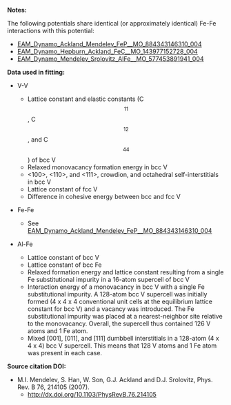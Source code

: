 **Notes:**

The following potentials share identical (or approximately identical) Fe-Fe interactions with this potential:

* [EAM_Dynamo_Ackland_Mendelev_FeP__MO_884343146310_004](https://openkim.org/cite/MO_884343146310_004)
* [EAM_Dynamo_Hepburn_Ackland_FeC__MO_143977152728_004](https://openkim.org/cite/MO_143977152728_004)
* [EAM_Dynamo_Mendelev_Srolovitz_AlFe__MO_577453891941_004](https://openkim.org/cite/MO_577453891941_004)

**Data used in fitting:**

* V-V
    * Lattice constant and elastic constants (C$$_{11}$$, C$$_{12}$$, and C$$_{44}$$) of bcc V
    * Relaxed monovacancy formation energy in bcc V
    * <100>, <110>, and <111>, crowdion, and octahedral self-interstitials in bcc V
    * Lattice constant of fcc V
    * Difference in cohesive energy between bcc and fcc V

* Fe-Fe
    * See [EAM_Dynamo_Ackland_Mendelev_FeP__MO_884343146310_004](https://openkim.org/cite/MO_884343146310_004)

* Al-Fe
    * Lattice constant of bcc V
    * Lattice constant of bcc Fe
    * Relaxed formation energy and lattice constant resulting from a single Fe substitutional impurity in a 16-atom supercell of bcc V
    * Interaction energy of a monovacancy in bcc V with a single Fe substitutional impurity.  A 128-atom bcc V supercell was initially formed (4 x 4 x 4 conventional unit cells at the equilibrium lattice constant for bcc V) and a vacancy was introduced.  The Fe substitutional impurity was placed at a nearest-neighbor site relative to the monovacancy.  Overall, the supercell thus contained 126 V atoms and 1 Fe atom.
    * Mixed [001], [011], and [111] dumbbell interstitials in a 128-atom (4 x 4 x 4) bcc V supercell.  This means that 128 V atoms and 1 Fe atom was present in each case.

**Source citation DOI:**

* M.I. Mendelev, S. Han, W. Son, G.J. Ackland and D.J. Srolovitz, Phys. Rev. B 76, 214105 (2007).
    - http://dx.doi.org/10.1103/PhysRevB.76.214105
